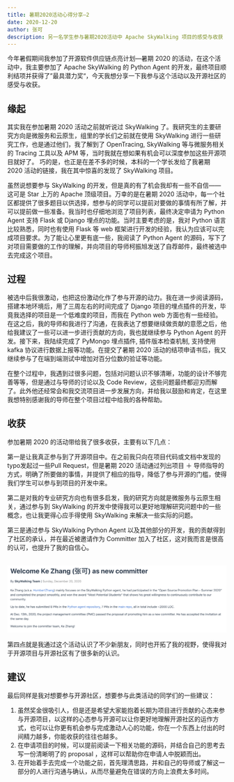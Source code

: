 ```yaml
---
title: 暑期2020活动心得分享—2
date: 2020-12-20
author: 张可
description: 另一名学生参与暑期2020活动中 Apache SkyWalking 项目的感受与收获
---
```




今年暑假期间我参加了开源软件供应链点亮计划—暑期 2020 的活动，在这个活动中，我主要参加了 Apache SkyWalking 的 Python Agent 的开发，最终项目顺利结项并获得了”最具潜力奖“，今天我想分享一下我参与这个活动以及开源社区的感受与收获。  

##  缘起

其实我在参加暑期 2020 活动之前就听说过 SkyWalking 了。我研究生的主要研究方向是微服务和云原生，组里的学长们之前就在使用 SkyWalking 进行一些研究工作，也是通过他们，我了解到了 OpenTracing, SkyWalking 等与微服务相关的 Tracing 工具以及 APM 等，当时我就在想如果有机会可以深度参加这些开源项目就好了。 巧的是，也正是在差不多的时候，本科的一个学长发给了我暑期 2020 活动的链接，我在其中惊喜的发现了 SkyWalking 项目。

虽然说想要参与 SkyWalking 的开发，但是真的有了机会我却有一些不自信——这可是 Star 上万的 Apache 顶级项目。万幸的是在暑期 2020 活动中，每一个社区都提供了很多题目以供选择，想参与的同学可以提前对要做的事情有所了解，并可以提前做一些准备。我当时也仔细地浏览了项目列表，最终决定申请为 Python Agent 支持 Flask 或 Django 埋点的功能。当时主要考虑的是，我对 Python 语言比较熟悉，同时也有使用 Flask 等 web 框架进行开发的经验，我认为应该可以完成项目要求。为了能让心里更有底一些，我阅读了 Python Agent 的源码，写下了对项目需要做的工作的理解，并向项目的导师柯振旭发送了自荐邮件，最终被选中去完成这个项目。



## 过程

被选中后我很激动，也把这份激动化作了参与开源的动力。我在进一步阅读源码，搭建本地环境后，用了三周左右的时间完成了 Django 项目的埋点插件的开发，毕竟我选择的项目是一个低难度的项目，而我在 Python web 方面也有一些经验。在这之后，我的导师和我进行了沟通，在我表达了想要继续做贡献的意愿之后，他给我建议了一些可以进一步进行贡献的方向，我也就继续参与 Python Agent 的开发。接下来，我陆续完成了 PyMongo 埋点插件, 插件版本检查机制, 支持使用 kafka 协议进行数据上报等功能。在提交了暑期 2020 活动的结项申请书后，我又继续参与了在端到端测试中增加对百分位数的验证等功能。

在整个过程中，我遇到过很多问题，包括对问题认识不够清晰，功能的设计不够完善等等，但是通过与导师的讨论以及 Code Review，这些问题最终都迎刃而解了。此外他还经常会和我交流项目进一步发展方向，并给我以鼓励和肯定，在这里我想特别感谢我的导师在整个项目过程中给我的各种帮助。



## 收获

参加暑期 2020 的活动带给我了很多收获，主要有以下几点：

第一是让我真正参与到了开源项目中。在之前我只向在项目代码或文档中发现的typo发起过一些Pull Request，但是暑期 2020 活动通过列出项目 ＋ 导师指导的方式，明确了所要做的事情，并提供了相应的指导，降低了参与开源的门槛，使得我们学生可以参与到项目的开发中来。

第二是对我的专业研究方向也有很多启发，我的研究方向就是微服务与云原生相关，通过参与到 SkyWalking 的开发中使得我可以更好地理解研究问题中的一些概念，也让我更得心应手得使用 SkyWalking 来解决一些实际的问题。

第三是通过参与 SkyWalking Python Agent 以及其他部分的开发，我的贡献得到了社区的承认，并在最近被邀请作为 Committer 加入了社区，这对我而言是很高的认可，也提升了我的自信心。

​	![committer](committer.png)

第四点就是我通过这个活动认识了不少新朋友，同时也开拓了我的视野，使得我对于开源项目与开源社区有了很多新的认识。



## 建议

最后同样是我对想要参与开源社区，想要参与此类活动的同学们的一些建议：

1. 虽然奖金很吸引人，但是还是希望大家能抱着长期为项目进行贡献的心态来参与开源项目，以这样的心态参与开源可以让你更好地理解开源社区的运作方式，也可以让你更有机会参与完成激动人心的功能，你在一个东西上付出的时间精力越多，你能收获的往往也越多。
2. 在申请项目的时候，可以提前阅读一下相关功能的源码，并结合自己的思考去写一份清晰明了的 proposal ，这样可以帮助你在申请人中脱颖而出。
3. 在开始着手去完成一个功能之前，首先理清思路，并和自己的导师或了解这一部分的人进行沟通与确认，从而尽量避免在错误的方向上浪费太多时间。


